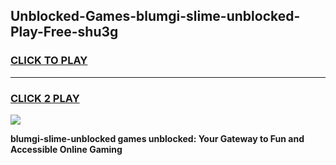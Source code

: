 
## Unblocked-Games-blumgi-slime-unblocked-Play-Free-shu3g
<h3>
<a href="https://premium76.site?title=blumgi-slime-unblocked&ref=18A1">CLICK TO PLAY</a></h3>
<hr>

<h3>
<a href="https://premium76.site?title=blumgi-slime-unblocked&ref=18A1">CLICK 2 PLAY</a>
  
</h3>

<a href="https://premium76.site?title=blumgi-slime-unblocked&ref=18A1"><img src="https://clearcache.store/games.png"></a>


**blumgi-slime-unblocked games unblocked: Your Gateway to Fun and Accessible Online Gaming**
